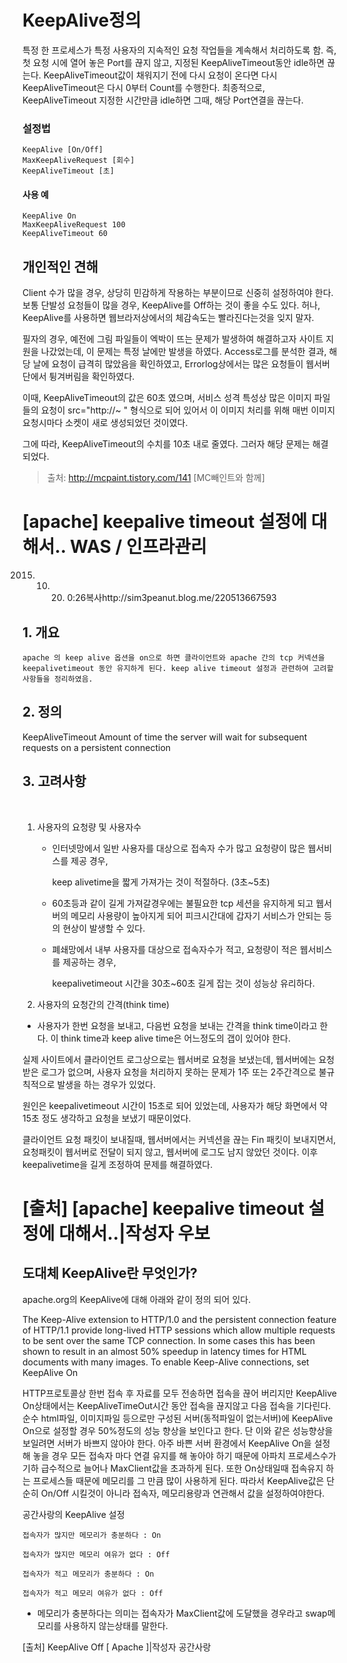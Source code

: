 
# KeepAlive정의
특정 한 프로세스가 특정 사용자의 지속적인 요청 작업들을 계속해서 처리하도록 함.
즉, 첫 요청 시에 열어 놓은 Port를 끊지 않고, 지정된 KeepAliveTimeout동안 idle하면 끊는다. 
KeepAliveTimeout값이 채워지기 전에 다시 요청이 온다면 다시 KeepAliveTimeout은 다시 0부터 Count를 수행한다.
최종적으로, KeepAliveTimeout 지정한 시간만큼 idle하면 그때, 해당 Port연결을 끊는다.

### 설정법
```text
KeepAlive [On/Off]
MaxKeepAliveRequest [회수]
KeepAliveTimeout [초]
```

#### 사용 예
```text
KeepAlive On
MaxKeepAliveRequest 100
KeepAliveTimeout 60
```

## 개인적인 견해
Client 수가 많을 경우, 상당히 민감하게 작용하는 부분이므로 신중히 설정하여야 한다. 
보통 단발성 요청들이 많을 경우, KeepAlive를 Off하는 것이 좋을 수도 있다.
허나, KeepAlive를 사용하면 웹브라저상에서의 체감속도는 빨라진다는것을 잊지 말자.


필자의 경우, 예전에 그림 파일들이 엑박이 뜨는 문제가 발생하여 해결하고자 사이트 지원을 나갔었는데,
이 문제는 특정 날에만 발생을 하였다. Access로그를 분석한 결과, 해당 날에 요청이 급격히 많았음을 확인하였고,
Errorlog상에서는 많은 요청들이 웹서버단에서 튕겨버림을 확인하였다.

이때, KeepAliveTimeout의 값은 60초 였으며, 서비스 성격 특성상 많은 이미지 파일들의 요청이 src="http://~ " 형식으로 되어 있어서 이 이미지 처리를 위해 매번 이미지 요청시마다 소켓이 새로 생성되었던 것이였다.


그에 따라, KeepAliveTimeout의 수치를 10초 내로 줄였다. 그러자 해당 문제는 해결 되었다.


> 출처: http://mcpaint.tistory.com/141 [MC빼인트와 함께]


# [apache] keepalive timeout 설정에 대해서..  WAS / 인프라관리 

2015. 10. 20. 0:26복사http://sim3peanut.blog.me/220513667593
 

## 1. 개요

    apache 의 keep alive 옵션을 on으로 하면 클라이언트와 apache 간의 tcp 커넥션을 keepalivetimeout 동안 유지하게 된다. keep alive timeout 설정과 관련하여 고려할 사항들을 정리하였음. 

## 2. 정의

KeepAliveTimeout
Amount of time the server will wait for subsequent requests on a persistent connection

## 3. 고려사항

​

  1) 사용자의 요청량 및 사용자수

       - 인터넷망에서 일반 사용자를 대상으로 접속자 수가 많고  요청량이 많은 웹서비스를 제공 경우,

          keep alivetime을 짧게 가져가는 것이 적절하다. (3초~5초)

      - 60초등과 같이 길게 가져갈경우에는 불필요한 tcp 세션을 유지하게 되고 웹서버의 메모리 사용량이 높아지게 되어 피크시간대에 갑자기 서비스가 안되는 등의 현상이 발생할 수 있다.



      - 폐쇄망에서 내부 사용자를 대상으로 접속자수가 적고, 요청량이 적은 웹서비스를 제공하는 경우,

         keepalivetimeout 시간을 30초~60초 길게 잡는 것이 성능상 유리하다.  



 2) 사용자의 요청간의 간격(think time)

  - 사용자가 한번 요청을 보내고, 다음번 요청을 보내는 간격을 think time이라고 한다. 이 think time과 keep alive time은 어느정도의 갭이 있어야 한다.

        

   실제 사이트에서 클라이언트 로그상으로는 웹서버로 요청을 보냈는데, 웹서버에는 요청 받은 로그가 없으며, 사용자 요청을 처리하지 못하는 문제가 1주 또는 2주간격으로 불규칙적으로 발생을 하는 경우가 있었다.

    

   원인은 keepalivetimeout 시간이 15초로 되어 있었는데, 사용자가 해당 화면에서 약 15초 정도 생각하고 요청을 보냈기 때문이었다.

클라이언트 요청 패킷이 보내질때,  웹서버에서는 커넥션을 끊는 Fin 패킷이 보내지면서, 요청패킷이 웹서버로 전달이 되지 않고,  웹서버에 로그도 남지 않았던 것이다. 이후 keepalivetime을 길게 조정하여 문제를 해결하였다. 

# [출처] [apache] keepalive timeout 설정에 대해서..|작성자 우보

## 도대체 KeepAlive란 무엇인가?

apache.org의 KeepAlive에 대해 아래와 같이 정의 되어 있다.

 The Keep-Alive extension to HTTP/1.0 and the persistent connection feature of HTTP/1.1 provide long-lived HTTP sessions which allow multiple requests to be sent over the same TCP connection. In some cases this has been shown to result in an almost 50% speedup in latency times for HTML documents with many images. To enable Keep-Alive connections, set KeepAlive On


HTTP프로토콜상 한번 접속 후 자료를 모두 전송하면 접속을 끊어 버리지만 KeepAlive On상태에서는 KeepAliveTimeOut시간 동안 접속을 끊지않고 다음 접속을 기다린다. 순수 html파일, 이미지파일 등으로만 구성된 서버(동적파일이 없는서버)에 KeepAlive On으로 설정할 경우 50%정도의 성능 향상을 보인다고 한다. 단 이와 같은 성능향상을 보일려면 서버가 바쁘지 않아야 한다. 아주 바쁜 서버 환경에서 KeepAlive On을 설정해 놓을 경우 모든 접속자 마다 연결 유지를 해 놓아야 하기 때문에 아파치 프로세스수가 기하 급수적으로 늘어나 MaxClient값을 초과하게 된다. 또한 On상태일때 접속유지 하는 프로세스들 때문에 메모리를 그 만큼 많이 사용하게 된다. 따라서 KeepAlive값은 단순히 On/Off 시킬것이 아니라 접속자, 메모리용량과 연관해서 값을 설정하여야한다.

 

공간사랑의 KeepAlive 설정

    접속자가 많지만 메모리가 충분하다 : On

    접속자가 많지만 메모리 여유가 없다 : Off

    접속자가 적고 메모리가 충분하다 : On

    접속자가 적고 메모리 여유가 없다 : Off

 

- 메모리가 충분하다는 의미는 접속자가 MaxClient값에 도달했을 경우라고 swap메모리를 사용하지 않는상태를 말한다.

[출처] KeepAlive Off [ Apache ]|작성자 공간사랑

















